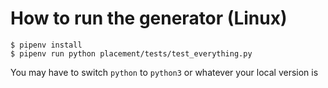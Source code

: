 # How to run the generator (Linux)
```shell
$ pipenv install
$ pipenv run python placement/tests/test_everything.py
```

You may have to switch `python` to `python3` or whatever your local version is